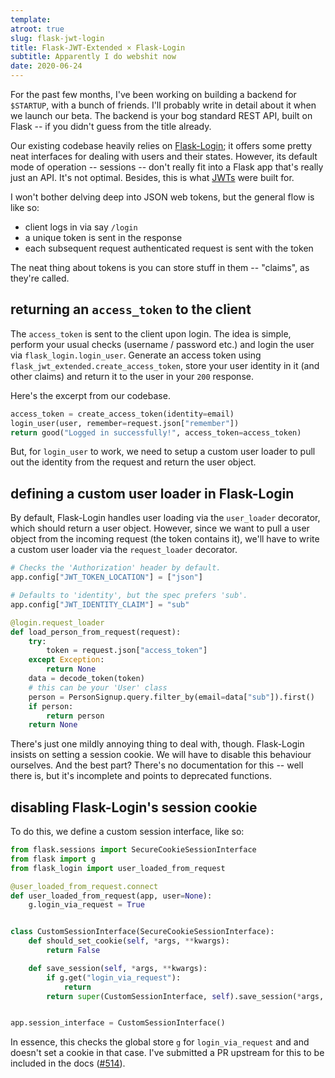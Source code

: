 ```yaml
---
template:
atroot: true
slug: flask-jwt-login
title: Flask-JWT-Extended × Flask-Login
subtitle: Apparently I do webshit now
date: 2020-06-24
---
```


For the past few months, I've been working on building a backend for
`$STARTUP`, with a bunch of friends. I'll probably write in detail about
it when we launch our beta. The backend is your bog standard REST API,
built on Flask -- if you didn't guess from the title already.

Our existing codebase heavily relies on
[Flask-Login](https://flask-login.readthedocs.io); it offers some pretty
neat interfaces for dealing with users and their states. However, its
default mode of operation -- sessions -- don't really fit into a Flask
app that's really just an API. It's not optimal. Besides, this is what
[JWTs](https://jwt.io) were built for. 

I won't bother delving deep into JSON web tokens, but the general
flow is like so:

- client logs in via say `/login`
- a unique token is sent in the response
- each subsequent request authenticated request is sent with the token

The neat thing about tokens is you can store stuff in them -- "claims",
as they're called.

## returning an `access_token` to the client

The `access_token` is sent to the client upon login. The idea is simple,
perform your usual checks (username / password etc.) and login the user
via `flask_login.login_user`. Generate an access token using
`flask_jwt_extended.create_access_token`, store your user identity in it
(and other claims) and return it to the user in your `200` response.

Here's the excerpt from our codebase.

```python
access_token = create_access_token(identity=email)
login_user(user, remember=request.json["remember"])
return good("Logged in successfully!", access_token=access_token)
```

But, for `login_user` to work, we need to setup a custom user loader to
pull out the identity from the request and return the user object.

## defining a custom user loader in Flask-Login

By default, Flask-Login handles user loading via the `user_loader`
decorator, which should return a user object. However, since we want to
pull a user object from the incoming request (the token contains it),
we'll have to write a custom user loader via the `request_loader`
decorator.


```python
# Checks the 'Authorization' header by default.
app.config["JWT_TOKEN_LOCATION"] = ["json"]

# Defaults to 'identity', but the spec prefers 'sub'.
app.config["JWT_IDENTITY_CLAIM"] = "sub"

@login.request_loader
def load_person_from_request(request):
    try:
        token = request.json["access_token"]
    except Exception:
        return None
    data = decode_token(token)
    # this can be your 'User' class
    person = PersonSignup.query.filter_by(email=data["sub"]).first()
    if person:
        return person
    return None
```


There's just one mildly annoying thing to deal with, though.
Flask-Login insists on setting a session cookie. We will have to disable
this behaviour ourselves. And the best part? There's no documentation
for this -- well there is, but it's incomplete and points to deprecated
functions.

## disabling Flask-Login's session cookie

To do this, we define a custom session interface, like so:

```python
from flask.sessions import SecureCookieSessionInterface
from flask import g
from flask_login import user_loaded_from_request

@user_loaded_from_request.connect
def user_loaded_from_request(app, user=None):
    g.login_via_request = True


class CustomSessionInterface(SecureCookieSessionInterface):
    def should_set_cookie(self, *args, **kwargs):
        return False

    def save_session(self, *args, **kwargs):
        if g.get("login_via_request"):
            return
        return super(CustomSessionInterface, self).save_session(*args, **kwargs)


app.session_interface = CustomSessionInterface()
```

In essence, this checks the global store `g` for `login_via_request` and
and doesn't set a cookie in that case. I've submitted a PR upstream for
this to be included in the docs
([#514](https://github.com/maxcountryman/flask-login/pull/514)).
